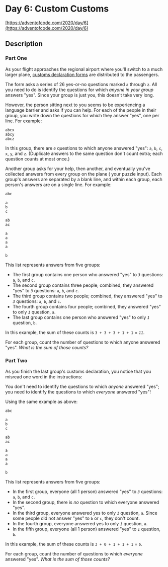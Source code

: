 # Day 6: Custom Customs

[https://adventofcode.com/2020/day/6](https://adventofcode.com/2020/day/6)

## Description

### Part One

As your flight approaches the regional airport where you'll switch to a much larger
plane, [customs declaration forms](https://en.wikipedia.org/wiki/Customs_declaration) are distributed to the passengers.

The form asks a series of 26 yes-or-no questions marked `a` through `z`. All you need to do is identify the questions
for which _anyone in your group_ answers "yes". Since your group is just you, this doesn't take very long.

However, the person sitting next to you seems to be experiencing a language barrier and asks if you can help. For each
of the people in their group, you write down the questions for which they answer "yes", one per line. For example:

    abcx
    abcy
    abcz

In this group, there are _`6`_ questions to which anyone answered "yes": `a`, `b`, `c`, `x`, `y`, and `z`. (Duplicate
answers to the same question don't count extra; each question counts at most once.)

Another group asks for your help, then another, and eventually you've collected answers from every group on the plane (
your puzzle input). Each group's answers are separated by a blank line, and within each group, each person's answers are
on a single line. For example:

    abc
    
    a
    b
    c
    
    ab
    ac
    
    a
    a
    a
    a
    
    b

This list represents answers from five groups:

* The first group contains one person who answered "yes" to _`3`_ questions: `a`, `b`, and `c`.
* The second group contains three people; combined, they answered "yes" to _`3`_ questions: `a`, `b`, and `c`.
* The third group contains two people; combined, they answered "yes" to _`3`_ questions: `a`, `b`, and `c`.
* The fourth group contains four people; combined, they answered "yes" to only _`1`_ question, `a`.
* The last group contains one person who answered "yes" to only _`1`_ question, `b`.

In this example, the sum of these counts is `3 + 3 + 3 + 1 + 1` = _`11`_.

For each group, count the number of questions to which anyone answered "yes". _What is the sum of those counts?_

### Part Two

As you finish the last group's customs declaration, you notice
that <span title="Don't worry, nobody ever misreads just one word in real life.">you misread one word</span> in the
instructions:

You don't need to identify the questions to which _anyone_ answered "yes"; you need to identify the questions to which
_everyone_ answered "yes"!

Using the same example as above:

    abc
    
    a
    b
    c
    
    ab
    ac
    
    a
    a
    a
    a
    
    b

This list represents answers from five groups:

* In the first group, everyone (all 1 person) answered "yes" to _`3`_ questions: `a`, `b`, and `c`.
* In the second group, there is _no_ question to which everyone answered "yes".
* In the third group, everyone answered yes to only _`1`_ question, `a`. Since some people did not answer "yes" to `b`
  or `c`, they don't count.
* In the fourth group, everyone answered yes to only _`1`_ question, `a`.
* In the fifth group, everyone (all 1 person) answered "yes" to _`1`_ question, `b`.

In this example, the sum of these counts is `3 + 0 + 1 + 1 + 1` = _`6`_.

For each group, count the number of questions to which _everyone_ answered "yes". _What is the sum of those counts?_
